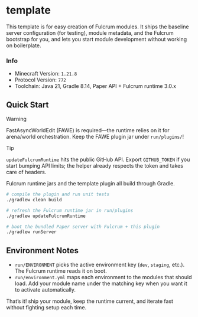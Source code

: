 # template

This template is for easy creation of Fulcrum modules. It ships the baseline server configuration (for testing), module metadata, and the Fulcrum bootstrap for you, and lets you start module development without working on boilerplate.

### Info

- Minecraft Version: `1.21.8`
- Protocol Version: `772`
- Toolchain: Java 21, Gradle 8.14, Paper API + Fulcrum runtime 3.0.x

## Quick Start
> [!WARNING]
> FastAsyncWorldEdit (FAWE) is required—the runtime relies on it for arena/world orchestration. Keep the FAWE plugin jar under `run/plugins/`!

> [!TIP]
> `updateFulcrumRuntime` hits the public GitHub API. Export `GITHUB_TOKEN` if you start bumping API limits; the helper already respects the token and takes care of headers.

Fulcrum runtime jars and the template plugin all build through Gradle.

```bash
# compile the plugin and run unit tests
./gradlew clean build

# refresh the Fulcrum runtime jar in run/plugins
./gradlew updateFulcrumRuntime

# boot the bundled Paper server with Fulcrum + this plugin
./gradlew runServer
```

## Environment Notes

- `run/ENVIRONMENT` picks the active environment key (`dev`, `staging`, etc.). The Fulcrum runtime reads it on boot.
- `run/environment.yml` maps each environment to the modules that should load. Add your module name under the matching key when you want it to activate automatically.

That’s it! ship your module, keep the runtime current, and iterate fast without fighting setup each time.
